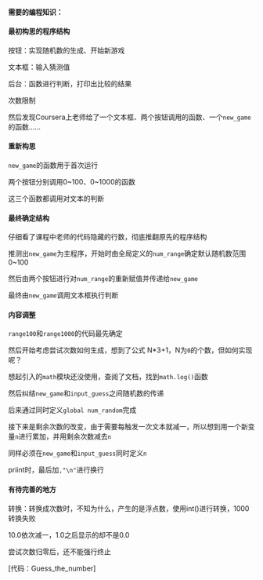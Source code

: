 #### 需要的编程知识：


#### 最初构思的程序结构
按钮：实现随机数的生成、开始新游戏

文本框：输入猜测值

后台：函数进行判断，打印出比较的结果

次数限制

然后发现Coursera上老师给了一个文本框、两个按钮调用的函数、一个`new_game`的函数……

#### 重新构思
`new_game`的函数用于首次运行

两个按钮分别调用0~100、0~1000的函数

这三个函数都调用对文本的判断

#### 最终确定结构
仔细看了课程中老师的代码隐藏的行数，彻底推翻原先的程序结构

推测出`new_game`为主程序，开始时由全局定义的`num_range`确定默认随机数范围0~100

然后由两个按钮进行对`num_range`的重新赋值并传递给`new_game`

最终由`new_game`调用文本框执行判断

#### 内容调整
`range100`和`range1000`的代码最先确定

然后开始考虑尝试次数如何生成，想到了公式 N*3+1，N为`0`的个数，但如何实现呢？

想起引入的`math`模块还没使用，查阅了文档，找到`math.log()`函数

然后纠结`new_game`和`input_guess`之间随机数的传递

后来通过同时定义`global num_random`完成

接下来是剩余次数的改变，由于需要每触发一次文本就减一，所以想到用一个新变量`n`进行累加，并用剩余次数减去`n`

同样必须在`new_game`和`input_guess`同时定义`n`

priint时，最后加`,"\n"`进行换行

#### 有待完善的地方
转换：转换成次数时，不知为什么，产生的是浮点数，使用int()进行转换，1000转换失败

10.0依次减一，1.0之后显示的却不是0.0

尝试次数归零后，还不能强行终止

[代码：Guess_the_number]
